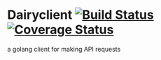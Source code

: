 # Dairyclient [![Build Status](https://travis-ci.org/dairycart/dairyclient.svg?branch=master)](https://travis-ci.org/dairycart/dairyclient) [![Coverage Status](https://coveralls.io/repos/github/dairycart/dairyclient/badge.svg?branch=master)](https://coveralls.io/github/dairycart/dairyclient?branch=master)
a golang client for making API requests
